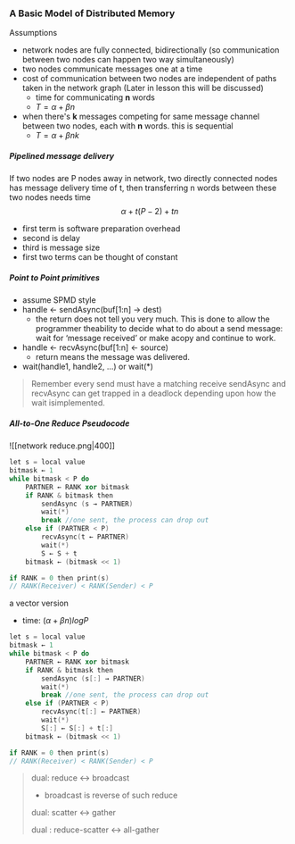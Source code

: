 ### A Basic Model of Distributed Memory
Assumptions
- network nodes are fully connected, bidirectionally (so communication between two nodes can happen two way simultaneously)
- two nodes communicate messages one at a time
- cost of communication between two nodes are independent of paths taken in the network graph (Later in lesson this will be discussed)
	- time for communicating **n** words
	- $T=\alpha +  \beta n$
- when there's **k** messages competing for same message channel between two nodes, each with **n** words. this is sequential
	- $T=\alpha + \beta n k$

##### Pipelined message delivery
If two nodes are P nodes away in network, two directly connected nodes has message delivery time of t, then transferring n words between these two nodes needs time
$$\alpha + t(P-2) + tn$$
- first term is software preparation overhead
- second is delay
- third is message size 
- first two terms can be thought of constant

##### Point to Point primitives
- assume SPMD style
- handle ← sendAsync(buf[1:n] → dest)
	- the return does not tell you very much. This is done to allow the programmer theability to decide what to do about a send message: wait for ‘message received’ or make acopy and continue to work.
- handle ← recvAsync(buf[1:n] ← source)
	- return means the message was delivered.
- wait(handle1, handle2, ...) or wait(*)

> Remember every send must have a matching receive
> sendAsync and recvAsync can get trapped in a deadlock depending upon how the wait isimplemented.

##### All-to-One Reduce Pseudocode
![[network reduce.png|400]]

```c++
let s = local value
bitmask ← 1
while bitmask < P do
	PARTNER ← RANK xor bitmask
	if RANK & bitmask then
		sendAsync (s → PARTNER)
		wait(*)
		break //one sent, the process can drop out
	else if (PARTNER < P)
		recvAsync(t ← PARTNER)
		wait(*)
		S ← S + t
	bitmask ← (bitmask << 1)

if RANK = 0 then print(s)
// RANK(Receiver) < RANK(Sender) < P
```

a vector version
- time: $(\alpha + \beta n)logP$
```c++
let s = local value
bitmask ← 1
while bitmask < P do
	PARTNER ← RANK xor bitmask
	if RANK & bitmask then
		sendAsync (s[:] → PARTNER)
		wait(*)
		break //one sent, the process can drop out
	else if (PARTNER < P)
		recvAsync(t[:] ← PARTNER)
		wait(*)
		S[:] ← S[:] + t[:]
	bitmask ← (bitmask << 1)

if RANK = 0 then print(s)
// RANK(Receiver) < RANK(Sender) < P
```

> dual: reduce <-> broadcast
> - broadcast is reverse of such reduce
> 
> dual:  scatter <-> gather
> 
> dual : reduce-scatter <-> all-gather